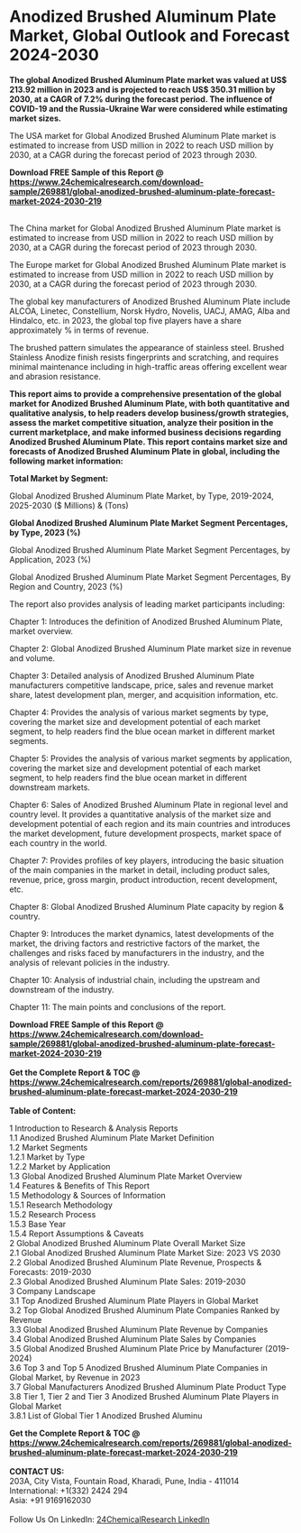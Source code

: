 <h1>Anodized Brushed Aluminum Plate Market, Global Outlook and Forecast 2024-2030</h1><p><strong>The global Anodized Brushed Aluminum Plate market was valued at US$ 213.92 million in 2023 and is projected to reach US$ 350.31 million by 2030, at a CAGR of 7.2% during the forecast period. The influence of COVID-19 and the Russia-Ukraine War were considered while estimating market sizes.</strong></p><p>
</p><p>The USA market for Global Anodized Brushed Aluminum Plate market is estimated to increase from USD million in 2022 to reach USD million by 2030, at a CAGR during the forecast period of 2023 through 2030.</p><div><b>Download FREE Sample of this Report @ 
            <a href="https://www.24chemicalresearch.com/download-sample/269881/global-anodized-brushed-aluminum-plate-forecast-market-2024-2030-219">
            https://www.24chemicalresearch.com/download-sample/269881/global-anodized-brushed-aluminum-plate-forecast-market-2024-2030-219</a></b></div><br><p>
</p><p>The China market for Global Anodized Brushed Aluminum Plate market is estimated to increase from USD million in 2022 to reach USD million by 2030, at a CAGR during the forecast period of 2023 through 2030.</p><p>
</p><p>The Europe market for Global Anodized Brushed Aluminum Plate market is estimated to increase from USD million in 2022 to reach USD million by 2030, at a CAGR during the forecast period of 2023 through 2030.</p><p>
</p><p>The global key manufacturers of Anodized Brushed Aluminum Plate include ALCOA, Linetec, Constellium, Norsk Hydro, Novelis, UACJ, AMAG, Alba and Hindalco, etc. in 2023, the global top five players have a share approximately % in terms of revenue.</p><p>
The brushed pattern simulates the appearance of stainless steel. Brushed Stainless Anodize finish resists fingerprints and scratching, and requires minimal maintenance including in high-traffic areas offering excellent wear and abrasion resistance.</p><p>
<strong>This report aims to provide a comprehensive presentation of the global market for Anodized Brushed Aluminum Plate, with both quantitative and qualitative analysis, to help readers develop business/growth strategies, assess the market competitive situation, analyze their position in the current marketplace, and make informed business decisions regarding Anodized Brushed Aluminum Plate. This report contains market size and forecasts of Anodized Brushed Aluminum Plate in global, including the following market information:</strong></p><p>
</p><p>
<strong>Total Market by Segment:</strong></p><p>
Global Anodized Brushed Aluminum Plate Market, by Type, 2019-2024, 2025-2030 ($ Millions) &amp; (Tons)</p><p>
<strong>Global Anodized Brushed Aluminum Plate Market Segment Percentages, by Type, 2023 (%)</strong></p><p>
</p><p>
Global Anodized Brushed Aluminum Plate Market Segment Percentages, by Application, 2023 (%)</p><p>
</p><p>
Global Anodized Brushed Aluminum Plate Market Segment Percentages, By Region and Country, 2023 (%)</p><p>
</p><p>
The report also provides analysis of leading market participants including:</p><p>
</p><p>
</p><p>
Chapter 1: Introduces the definition of Anodized Brushed Aluminum Plate, market overview.</p><p>
Chapter 2: Global Anodized Brushed Aluminum Plate market size in revenue and volume.</p><p>
Chapter 3: Detailed analysis of Anodized Brushed Aluminum Plate manufacturers competitive landscape, price, sales and revenue market share, latest development plan, merger, and acquisition information, etc.</p><p>
Chapter 4: Provides the analysis of various market segments by type, covering the market size and development potential of each market segment, to help readers find the blue ocean market in different market segments.</p><p>
Chapter 5: Provides the analysis of various market segments by application, covering the market size and development potential of each market segment, to help readers find the blue ocean market in different downstream markets.</p><p>
Chapter 6: Sales of Anodized Brushed Aluminum Plate in regional level and country level. It provides a quantitative analysis of the market size and development potential of each region and its main countries and introduces the market development, future development prospects, market space of each country in the world.</p><p>
Chapter 7: Provides profiles of key players, introducing the basic situation of the main companies in the market in detail, including product sales, revenue, price, gross margin, product introduction, recent development, etc.</p><p>
Chapter 8: Global Anodized Brushed Aluminum Plate capacity by region &amp; country.</p><p>
Chapter 9: Introduces the market dynamics, latest developments of the market, the driving factors and restrictive factors of the market, the challenges and risks faced by manufacturers in the industry, and the analysis of relevant policies in the industry.</p><p>
Chapter 10: Analysis of industrial chain, including the upstream and downstream of the industry.</p><p>
Chapter 11: The main points and conclusions of the report.</p><div><b>Download FREE Sample of this Report @ 
            <a href="https://www.24chemicalresearch.com/download-sample/269881/global-anodized-brushed-aluminum-plate-forecast-market-2024-2030-219">
            https://www.24chemicalresearch.com/download-sample/269881/global-anodized-brushed-aluminum-plate-forecast-market-2024-2030-219</a></b></div><br><div><b>Get the Complete Report & TOC @ 
            <a href="https://www.24chemicalresearch.com/reports/269881/global-anodized-brushed-aluminum-plate-forecast-market-2024-2030-219">
            https://www.24chemicalresearch.com/reports/269881/global-anodized-brushed-aluminum-plate-forecast-market-2024-2030-219</a></b></div><br>
            <b>Table of Content:</b><p>1 Introduction to Research & Analysis Reports<br />
    1.1 Anodized Brushed Aluminum Plate Market Definition<br />
    1.2 Market Segments<br />
        1.2.1 Market by Type<br />
        1.2.2 Market by Application<br />
    1.3 Global Anodized Brushed Aluminum Plate Market Overview<br />
    1.4 Features & Benefits of This Report<br />
    1.5 Methodology & Sources of Information<br />
        1.5.1 Research Methodology<br />
        1.5.2 Research Process<br />
        1.5.3 Base Year<br />
        1.5.4 Report Assumptions & Caveats<br />
2 Global Anodized Brushed Aluminum Plate Overall Market Size<br />
    2.1 Global Anodized Brushed Aluminum Plate Market Size: 2023 VS 2030<br />
    2.2 Global Anodized Brushed Aluminum Plate Revenue, Prospects & Forecasts: 2019-2030<br />
    2.3 Global Anodized Brushed Aluminum Plate Sales: 2019-2030<br />
3 Company Landscape<br />
    3.1 Top Anodized Brushed Aluminum Plate Players in Global Market<br />
    3.2 Top Global Anodized Brushed Aluminum Plate Companies Ranked by Revenue<br />
    3.3 Global Anodized Brushed Aluminum Plate Revenue by Companies<br />
    3.4 Global Anodized Brushed Aluminum Plate Sales by Companies<br />
    3.5 Global Anodized Brushed Aluminum Plate Price by Manufacturer (2019-2024)<br />
    3.6 Top 3 and Top 5 Anodized Brushed Aluminum Plate Companies in Global Market, by Revenue in 2023<br />
    3.7 Global Manufacturers Anodized Brushed Aluminum Plate Product Type<br />
    3.8 Tier 1, Tier 2 and Tier 3 Anodized Brushed Aluminum Plate Players in Global Market<br />
        3.8.1 List of Global Tier 1 Anodized Brushed Aluminu</p><div><b>Get the Complete Report & TOC @ 
            <a href="https://www.24chemicalresearch.com/reports/269881/global-anodized-brushed-aluminum-plate-forecast-market-2024-2030-219">
            https://www.24chemicalresearch.com/reports/269881/global-anodized-brushed-aluminum-plate-forecast-market-2024-2030-219</a></b></div><br><b>CONTACT US:</b><br>
            203A, City Vista, Fountain Road, Kharadi, Pune, India - 411014<br>
            International: +1(332) 2424 294<br>
            Asia: +91 9169162030 <br><br>
            Follow Us On LinkedIn: <a href="https://www.linkedin.com/company/24chemicalresearch/">24ChemicalResearch LinkedIn</a>